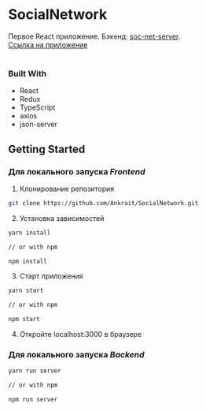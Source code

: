 # SocialNetwork
Первое React приложение. Бэкенд: [soc-net-server](https://github.com/Ankrait/soc-net-server).
<br />
[Ссылка на приложение](https://ankrait.github.io/SocialNetwork/)
<br />
<br />

### Built With
* React
* Redux
* TypeScript
* axios
* json-server

## Getting Started
### Для локального запуска *Frontend*
1. Клонирование репозитория
```sh
git clone https://github.com/Ankrait/SocialNetwork.git
```
2. Установка зависимостей
```sh
yarn install

// or with npm

npm install
```
3. Старт приложения
```sh
yarn start

// or with npm

npm start
```
4. Откройте localhost:3000 в браузере

### Для локального запуска *Backend*
```sh
yarn run server

// or with npm

npm run server
```
